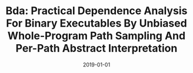 ---
title: "Bda: Practical Dependence Analysis For Binary Executables By Unbiased Whole-Program Path Sampling And Per-Path Abstract Interpretation"
date: 2019-01-01
venue: ""
paperurl: https://doi.org/10.1145/3360563
authors: "Zhuo Zhang, Wei You, Guanhong Tao, Guannan Wei, Yonghwi Kwon and Xiangyu Zhang"
awards: ""
---
